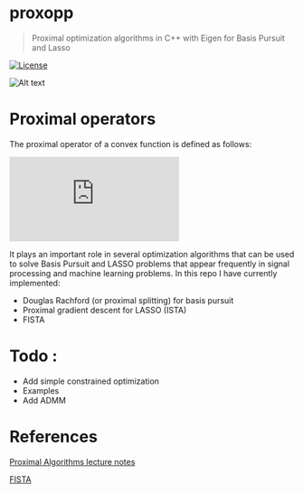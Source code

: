 
# proxopp
> Proximal optimization algorithms in C++ with Eigen for Basis Pursuit and Lasso 

[![License](http://img.shields.io/:license-mit-blue.svg?style=flat-square)](LICENSE)

![Alt text](https://raw.githubusercontent.com/jopago/proxopp/master/convergence.png)

# Proximal operators

The proximal operator of a convex function is defined as follows:

![alt text](https://latex.codecogs.com/gif.latex?%5Ctext%7Bprox%7D_%7Bf%7D%5Cleft%28x%20%5Cright%20%29%20%3D%20%5Carg%5Cmin_%7By%20%5Cin%20%5Cmathbb%7BR%7D%5En%7D%20f%28y%29%20&plus;%20%5Cfrac12%20%5Cleft%5CVert%20y-x%20%5Cright%5CVert_2%5E2)

It plays an important role in several optimization algorithms that can be used to solve Basis Pursuit and LASSO problems 
that appear frequently in signal processing and machine learning problems. In this repo I have currently implemented:

- Douglas Rachford (or proximal splitting) for basis pursuit
- Proximal gradient descent for LASSO (ISTA)
- FISTA

# Todo :

- Add simple constrained optimization
- Examples 
- Add ADMM

# References 

[Proximal Algorithms lecture notes](https://web.stanford.edu/~boyd/papers/pdf/prox_algs.pdf)

[FISTA](https://people.rennes.inria.fr/Cedric.Herzet/Cedric.Herzet/Sparse_Seminar/Entrees/2012/11/12_A_Fast_Iterative_Shrinkage-Thresholding_Algorithmfor_Linear_Inverse_Problems_(A._Beck,_M._Teboulle)_files/Breck_2009.pdf)

